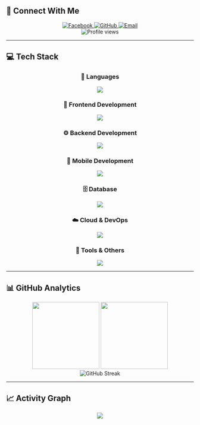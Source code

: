 ## 🌟 Connect With Me

<div align="center">
  <a href="https://fb.com/mingmingcommissioner">
    <img src="https://img.shields.io/badge/Facebook-1877F2?style=for-the-badge&logo=facebook&logoColor=white&labelColor=1877F2" alt="Facebook"/>
  </a>
  <a href="https://github.com/asakuraku000">
    <img src="https://img.shields.io/badge/GitHub-100000?style=for-the-badge&logo=github&logoColor=white&labelColor=181717" alt="GitHub"/>
  </a>
  <a href="mailto:contact@mingming.dev">
    <img src="https://img.shields.io/badge/Email-D14836?style=for-the-badge&logo=gmail&logoColor=white&labelColor=D14836" alt="Email"/>
  </a>
</div>

<div align="center">
  <img src="https://komarev.com/ghpvc/?username=asakuraku000&label=Profile%20views&color=blueviolet&style=for-the-badge" alt="Profile views" />
</div>

---

## 💻 Tech Stack

<div align="center">

### 🚀 Languages
<img src="https://skillicons.dev/icons?i=js,typescript,python,java,cpp,cs,kotlin,dart,php,c,html,css" />

### 🎨 Frontend Development
<img src="https://skillicons.dev/icons?i=react,angular,bootstrap,tailwind,materialui" />

### ⚙️ Backend Development
<img src="https://skillicons.dev/icons?i=nodejs,django,flask,dotnet,spring" />

### 📱 Mobile Development
<img src="https://skillicons.dev/icons?i=flutter,react,kotlin,java,cordova" />

### 🗄️ Database
<img src="https://skillicons.dev/icons?i=mongodb,mysql,postgresql,sqlite" />

### ☁️ Cloud & DevOps
<img src="https://skillicons.dev/icons?i=gcp,firebase,git,github" />

### 🎯 Tools & Others
<img src="https://skillicons.dev/icons?i=figma,blender,unity,arduino,matlab,opencv,tensorflow,pytorch" />

</div>

---

## 📊 GitHub Analytics

<div align="center">
  <img height="180em" src="https://github-readme-stats-eight-theta.vercel.app/api?username=asakuraku000&show_icons=true&theme=algolia&include_all_commits=true&count_private=true"/>
  <img height="180em" src="https://github-readme-stats-eight-theta.vercel.app/api/top-langs/?username=asakuraku000&layout=compact&langs_count=8&theme=algolia"/>
</div>

<div align="center">
  <img src="https://github-readme-streak-stats.herokuapp.com/?user=asakuraku000&theme=algolia" alt="GitHub Streak"/>
</div>



---

## 📈 Activity Graph

<div align="center">
  <img src="https://github-readme-activity-graph.vercel.app/graph?username=asakuraku000&theme=react-dark&bg_color=20232a&hide_border=true" />
</div>
